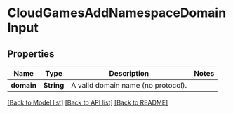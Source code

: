 # CloudGamesAddNamespaceDomainInput

## Properties

Name | Type | Description | Notes
------------ | ------------- | ------------- | -------------
**domain** | **String** | A valid domain name (no protocol). | 

[[Back to Model list]](../README.md#documentation-for-models) [[Back to API list]](../README.md#documentation-for-api-endpoints) [[Back to README]](../README.md)


